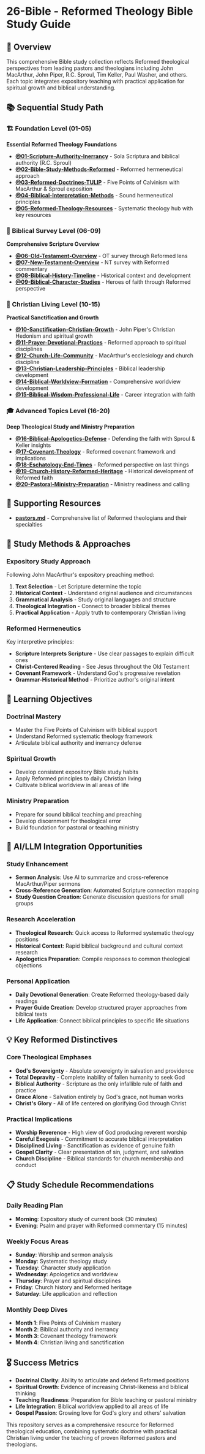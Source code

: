 # 26-Bible - Reformed Theology Bible Study Guide

## 🎯 Overview
This comprehensive Bible study collection reflects Reformed theological perspectives from leading pastors and theologians including John MacArthur, John Piper, R.C. Sproul, Tim Keller, Paul Washer, and others. Each topic integrates expository teaching with practical application for spiritual growth and biblical understanding.

## 📚 Sequential Study Path

### 🏗️ Foundation Level (01-05)
**Essential Reformed Theology Foundations**
- **[@01-Scripture-Authority-Inerrancy](./\@01-Scripture-Authority-Inerrancy.md)** - Sola Scriptura and biblical authority (R.C. Sproul)
- **[@02-Bible-Study-Methods-Reformed](./\@02-Bible-Study-Methods-Reformed.md)** - Reformed hermeneutical approach
- **[@03-Reformed-Doctrines-TULIP](./\@03-Reformed-Doctrines-TULIP.md)** - Five Points of Calvinism with MacArthur & Sproul exposition
- **[@04-Biblical-Interpretation-Methods](./\@04-Biblical-Interpretation-Methods.md)** - Sound hermeneutical principles
- **[@05-Reformed-Theology-Resources](./\@05-Reformed-Theology-Resources.md)** - Systematic theology hub with key resources

### 📖 Biblical Survey Level (06-09)
**Comprehensive Scripture Overview**
- **[@06-Old-Testament-Overview](./\@06-Old-Testament-Overview.md)** - OT survey through Reformed lens
- **[@07-New-Testament-Overview](./\@07-New-Testament-Overview.md)** - NT survey with Reformed commentary
- **[@08-Biblical-History-Timeline](./\@08-Biblical-History-Timeline.md)** - Historical context and development
- **[@09-Biblical-Character-Studies](./\@09-Biblical-Character-Studies.md)** - Heroes of faith through Reformed perspective

### 🌱 Christian Living Level (10-15)
**Practical Sanctification and Growth**
- **[@10-Sanctification-Christian-Growth](./\@10-Sanctification-Christian-Growth.md)** - John Piper's Christian Hedonism and spiritual growth
- **[@11-Prayer-Devotional-Practices](./\@11-Prayer-Devotional-Practices.md)** - Reformed approach to spiritual disciplines
- **[@12-Church-Life-Community](./\@12-Church-Life-Community.md)** - MacArthur's ecclesiology and church discipline
- **[@13-Christian-Leadership-Principles](./\@13-Christian-Leadership-Principles.md)** - Biblical leadership development
- **[@14-Biblical-Worldview-Formation](./\@14-Biblical-Worldview-Formation.md)** - Comprehensive worldview development
- **[@15-Biblical-Wisdom-Professional-Life](./\@15-Biblical-Wisdom-Professional-Life.md)** - Career integration with faith

### 🎓 Advanced Topics Level (16-20)
**Deep Theological Study and Ministry Preparation**
- **[@16-Biblical-Apologetics-Defense](./\@16-Biblical-Apologetics-Defense.md)** - Defending the faith with Sproul & Keller insights
- **[@17-Covenant-Theology](./\@17-Covenant-Theology.md)** - Reformed covenant framework and implications
- **[@18-Eschatology-End-Times](./\@18-Eschatology-End-Times.md)** - Reformed perspective on last things
- **[@19-Church-History-Reformed-Heritage](./\@19-Church-History-Reformed-Heritage.md)** - Historical development of Reformed faith
- **[@20-Pastoral-Ministry-Preparation](./\@20-Pastoral-Ministry-Preparation.md)** - Ministry readiness and calling

## 🔗 Supporting Resources
- **[pastors.md](./pastors.md)** - Comprehensive list of Reformed theologians and their specialties

## 📖 Study Methods & Approaches

### Expository Study Approach
Following John MacArthur's expository preaching method:
1. **Text Selection** - Let Scripture determine the topic
2. **Historical Context** - Understand original audience and circumstances
3. **Grammatical Analysis** - Study original languages and structure
4. **Theological Integration** - Connect to broader biblical themes
5. **Practical Application** - Apply truth to contemporary Christian living

### Reformed Hermeneutics
Key interpretive principles:
- **Scripture Interprets Scripture** - Use clear passages to explain difficult ones
- **Christ-Centered Reading** - See Jesus throughout the Old Testament
- **Covenant Framework** - Understand God's progressive revelation
- **Grammar-Historical Method** - Prioritize author's original intent

## 🎯 Learning Objectives

### Doctrinal Mastery
- Master the Five Points of Calvinism with biblical support
- Understand Reformed systematic theology framework
- Articulate biblical authority and inerrancy defense

### Spiritual Growth
- Develop consistent expository Bible study habits
- Apply Reformed principles to daily Christian living
- Cultivate biblical worldview in all areas of life

### Ministry Preparation
- Prepare for sound biblical teaching and preaching
- Develop discernment for theological error
- Build foundation for pastoral or teaching ministry

## 🚀 AI/LLM Integration Opportunities

### Study Enhancement
- **Sermon Analysis**: Use AI to summarize and cross-reference MacArthur/Piper sermons
- **Cross-Reference Generation**: Automated Scripture connection mapping
- **Study Question Creation**: Generate discussion questions for small groups

### Research Acceleration
- **Theological Research**: Quick access to Reformed systematic theology positions
- **Historical Context**: Rapid biblical background and cultural context research
- **Apologetics Preparation**: Compile responses to common theological objections

### Personal Application
- **Daily Devotional Generation**: Create Reformed theology-based daily readings
- **Prayer Guide Creation**: Develop structured prayer approaches from biblical texts
- **Life Application**: Connect biblical principles to specific life situations

## 💡 Key Reformed Distinctives

### Core Theological Emphases
- **God's Sovereignty** - Absolute sovereignty in salvation and providence
- **Total Depravity** - Complete inability of fallen humanity to seek God
- **Biblical Authority** - Scripture as the only infallible rule of faith and practice
- **Grace Alone** - Salvation entirely by God's grace, not human works
- **Christ's Glory** - All of life centered on glorifying God through Christ

### Practical Implications
- **Worship Reverence** - High view of God producing reverent worship
- **Careful Exegesis** - Commitment to accurate biblical interpretation
- **Disciplined Living** - Sanctification as evidence of genuine faith
- **Gospel Clarity** - Clear presentation of sin, judgment, and salvation
- **Church Discipline** - Biblical standards for church membership and conduct

## 📋 Study Schedule Recommendations

### Daily Reading Plan
- **Morning**: Expository study of current book (30 minutes)
- **Evening**: Psalm and prayer with Reformed commentary (15 minutes)

### Weekly Focus Areas
- **Sunday**: Worship and sermon analysis
- **Monday**: Systematic theology study
- **Tuesday**: Character study application
- **Wednesday**: Apologetics and worldview
- **Thursday**: Prayer and spiritual disciplines
- **Friday**: Church history and Reformed heritage
- **Saturday**: Life application and reflection

### Monthly Deep Dives
- **Month 1**: Five Points of Calvinism mastery
- **Month 2**: Biblical authority and inerrancy
- **Month 3**: Covenant theology framework
- **Month 4**: Christian living and sanctification

## 🎖️ Success Metrics
- **Doctrinal Clarity**: Ability to articulate and defend Reformed positions
- **Spiritual Growth**: Evidence of increasing Christ-likeness and biblical thinking
- **Teaching Readiness**: Preparation for Bible teaching or pastoral ministry
- **Life Integration**: Biblical worldview applied to all areas of life
- **Gospel Passion**: Growing love for God's glory and others' salvation

This repository serves as a comprehensive resource for Reformed theological education, combining systematic doctrine with practical Christian living under the teaching of proven Reformed pastors and theologians.